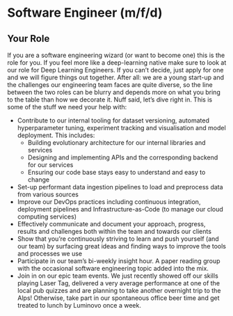 # Software Engineer (m/f/d)

## Your Role
If you are a software engineering wizard (or want to become one) this is the role for you. If you feel more like a deep-learning native make sure to look at our role for Deep Learning Engineers. If you can’t decide, just apply for one and we will figure things out together. After all: we are a young start-up and the challenges our engineering team faces are quite diverse, so the line between the two roles can be blurry and depends more on what you bring to the table than how we decorate it. 
Nuff said, let’s dive right in. This is some of the stuff we need your help with: 

* Contribute to our internal tooling for dataset versioning, automated hyperparameter tuning, experiment tracking and visualisation and model deployment. This includes:
    * Building evolutionary architecture for our internal libraries and services
    * Designing and implementing APIs and the corresponding backend for our services
    * Ensuring our code base stays easy to understand and easy to change				
* Set-up performant data ingestion pipelines to load and preprocess data from various sources		
* Improve our DevOps practices including continuous integration, deployment pipelines and Infrastructure-as-Code (to manage our cloud computing services)	
* Effectively communicate and document your approach, progress, results and challenges both within the team and towards our clients
* Show that you’re continuously striving to learn and push yourself (and our team) by surfacing great ideas and finding ways to improve the tools and processes we use
* Participate in our team’s bi-weekly insight hour. A paper reading group with the occasional software engineering topic added into the mix.
* Join in on our epic team events. We just recently showed off our skills playing Laser Tag, delivered a very average performance at one of the local pub quizzes and are planning to take another overnight trip to the Alps! Otherwise, take
 part in our spontaneous office beer time and get treated to lunch by Luminovo once a week.
